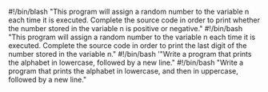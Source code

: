 #!/bin/blash
"This program will assign a random number to the variable n each time it is executed. Complete the source code in order to print whether the number stored in the variable n is positive or negative."
#!/bin/bash
 "This program will assign a random number to the variable n each time it is executed. Complete the source code in order to print the last digit of the number stored in the variable n."
#!/bin/bash
'"Write a program that prints the alphabet in lowercase, followed by a new line."
#!/bin/bash
"Write a program that prints the alphabet in lowercase, and then in uppercase, followed by a new line."
